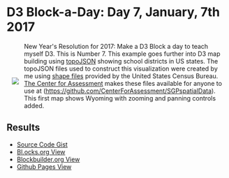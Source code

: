 # D3 Block-a-Day: Day 7, January, 7th 2017

<a href="https://dbetebenner.github.io/D3_01072017/"><img src="https://gist.githubusercontent.com/dbetebenner/dc95803c61970d4282e620b83ff2964a/raw/c3f8855e8d66e4ab6be3c5896c83b7a30df1d4ac/thumbnail.png" align="left" hspace="12" vspace="80"></a>

New Year's Resolution for 2017: Make a D3 Block a day to teach myself D3. This is Number 7. This example
goes further into D3 map building using [topoJSON](https://github.com/topojson/topojson) showing school
districts in US states. The topoJSON files used to construct this visualization were created by me
using [shape files](https://www.census.gov/did/www/schooldistricts/) provided by the United States Census Bureau.
[The Center for Assessment](https://github.com/CenterForAssessment) makes these files available for anyone to use
at (https://github.com/CenterForAssessment/SGPspatialData). This first map shows Wyoming with zooming and panning controls
added.

## Results

* [Source Code Gist](https://gist.github.com/dbetebenner/dc95803c61970d4282e620b83ff2964a)
* [Bl.ocks.org View](http://bl.ocks.org/dbetebenner/dc95803c61970d4282e620b83ff2964a)
* [Blockbuilder.org View](http://blockbuilder.org/dbetebenner/dc95803c61970d4282e620b83ff2964a)
* [Github Pages View](https://dbetebenner.github.io/D3_01072017/)
